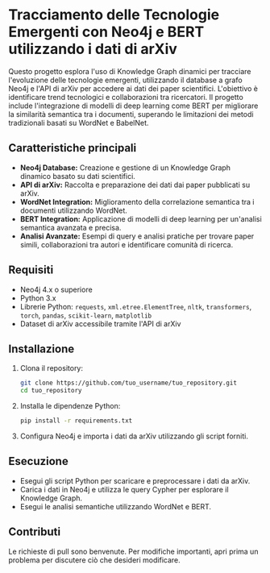 # Tracciamento delle Tecnologie Emergenti con Neo4j e BERT utilizzando i dati di arXiv

Questo progetto esplora l'uso di Knowledge Graph dinamici per tracciare l'evoluzione delle tecnologie emergenti, utilizzando il database a grafo Neo4j e l'API di arXiv per accedere ai dati dei paper scientifici. L'obiettivo è identificare trend tecnologici e collaborazioni tra ricercatori. Il progetto include l'integrazione di modelli di deep learning come BERT per migliorare la similarità semantica tra i documenti, superando le limitazioni dei metodi tradizionali basati su WordNet e BabelNet.

## Caratteristiche principali

- **Neo4j Database:** Creazione e gestione di un Knowledge Graph dinamico basato su dati scientifici.
- **API di arXiv:** Raccolta e preparazione dei dati dai paper pubblicati su arXiv.
- **WordNet Integration:** Miglioramento della correlazione semantica tra i documenti utilizzando WordNet.
- **BERT Integration:** Applicazione di modelli di deep learning per un'analisi semantica avanzata e precisa.
- **Analisi Avanzate:** Esempi di query e analisi pratiche per trovare paper simili, collaborazioni tra autori e identificare comunità di ricerca.

## Requisiti

- Neo4j 4.x o superiore
- Python 3.x
- Librerie Python: `requests`, `xml.etree.ElementTree`, `nltk`, `transformers`, `torch`, `pandas`, `scikit-learn`, `matplotlib`
- Dataset di arXiv accessibile tramite l'API di arXiv

## Installazione

1. Clona il repository:
   ```bash
   git clone https://github.com/tuo_username/tuo_repository.git
   cd tuo_repository
   ```

2. Installa le dipendenze Python:
   ```bash
   pip install -r requirements.txt
   ```

3. Configura Neo4j e importa i dati da arXiv utilizzando gli script forniti.

## Esecuzione

- Esegui gli script Python per scaricare e preprocessare i dati da arXiv.
- Carica i dati in Neo4j e utilizza le query Cypher per esplorare il Knowledge Graph.
- Esegui le analisi semantiche utilizzando WordNet e BERT.

## Contributi

Le richieste di pull sono benvenute. Per modifiche importanti, apri prima un problema per discutere ciò che desideri modificare.
